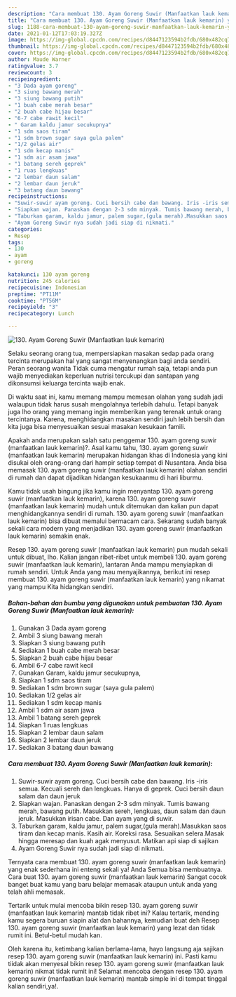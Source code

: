```yaml
---
description: "Cara membuat 130. Ayam Goreng Suwir (Manfaatkan lauk kemarin) yang enak Untuk Jualan"
title: "Cara membuat 130. Ayam Goreng Suwir (Manfaatkan lauk kemarin) yang enak Untuk Jualan"
slug: 1188-cara-membuat-130-ayam-goreng-suwir-manfaatkan-lauk-kemarin-yang-enak-untuk-jualan
date: 2021-01-12T17:03:19.327Z
image: https://img-global.cpcdn.com/recipes/d8447123594b2fdb/680x482cq70/130-ayam-goreng-suwir-manfaatkan-lauk-kemarin-foto-resep-utama.jpg
thumbnail: https://img-global.cpcdn.com/recipes/d8447123594b2fdb/680x482cq70/130-ayam-goreng-suwir-manfaatkan-lauk-kemarin-foto-resep-utama.jpg
cover: https://img-global.cpcdn.com/recipes/d8447123594b2fdb/680x482cq70/130-ayam-goreng-suwir-manfaatkan-lauk-kemarin-foto-resep-utama.jpg
author: Maude Warner
ratingvalue: 3.7
reviewcount: 3
recipeingredient:
- "3 Dada ayam goreng"
- "3 siung bawang merah"
- "3 siung bawang putih"
- "1 buah cabe merah besar"
- "2 buah cabe hijau besar"
- "6-7 cabe rawit kecil"
- " Garam kaldu jamur secukupnya"
- "1 sdm saos tiram"
- "1 sdm brown sugar saya gula palem"
- "1/2 gelas air"
- "1 sdm kecap manis"
- "1 sdm air asam jawa"
- "1 batang sereh geprek"
- "1 ruas lengkuas"
- "2 lembar daun salam"
- "2 lembar daun jeruk"
- "3 batang daun bawang"
recipeinstructions:
- "Suwir-suwir ayam goreng. Cuci bersih cabe dan bawang. Iris -iris semua. Kecuali sereh dan lengkuas. Hanya di geprek. Cuci bersih daun salam dan daun jeruk"
- "Siapkan wajan. Panaskan dengan 2-3 sdm minyak. Tumis bawang merah, bawang putih. Masukkan sereh, lengkuas, daun salam dan daun jeruk. Masukkan irisan cabe. Dan ayam yang di suwir."
- "Taburkan garam, kaldu jamur, palem sugar,(gula merah).Masukkan saos tiram dan kecap manis. Kasih air. Koreksi rasa. Sesuaikan selera.Masak hingga meresap dan kuah agak menyusut. Matikan api siap di sajikan"
- "Ayam Goreng Suwir nya sudah jadi siap di nikmati."
categories:
- Resep
tags:
- 130
- ayam
- goreng

katakunci: 130 ayam goreng 
nutrition: 245 calories
recipecuisine: Indonesian
preptime: "PT11M"
cooktime: "PT56M"
recipeyield: "3"
recipecategory: Lunch

---
```



![130. Ayam Goreng Suwir (Manfaatkan lauk kemarin)](https://img-global.cpcdn.com/recipes/d8447123594b2fdb/680x482cq70/130-ayam-goreng-suwir-manfaatkan-lauk-kemarin-foto-resep-utama.jpg)

Selaku seorang orang tua, mempersiapkan masakan sedap pada orang tercinta merupakan hal yang sangat menyenangkan bagi anda sendiri. Peran seorang  wanita Tidak cuma mengatur rumah saja, tetapi anda pun wajib menyediakan keperluan nutrisi tercukupi dan santapan yang dikonsumsi keluarga tercinta wajib enak.

Di waktu  saat ini, kamu memang mampu memesan olahan yang sudah jadi walaupun tidak harus susah mengolahnya terlebih dahulu. Tetapi banyak juga lho orang yang memang ingin memberikan yang terenak untuk orang tercintanya. Karena, menghidangkan masakan sendiri jauh lebih bersih dan kita juga bisa menyesuaikan sesuai masakan kesukaan famili. 



Apakah anda merupakan salah satu penggemar 130. ayam goreng suwir (manfaatkan lauk kemarin)?. Asal kamu tahu, 130. ayam goreng suwir (manfaatkan lauk kemarin) merupakan hidangan khas di Indonesia yang kini disukai oleh orang-orang dari hampir setiap tempat di Nusantara. Anda bisa memasak 130. ayam goreng suwir (manfaatkan lauk kemarin) olahan sendiri di rumah dan dapat dijadikan hidangan kesukaanmu di hari liburmu.

Kamu tidak usah bingung jika kamu ingin menyantap 130. ayam goreng suwir (manfaatkan lauk kemarin), karena 130. ayam goreng suwir (manfaatkan lauk kemarin) mudah untuk ditemukan dan kalian pun dapat menghidangkannya sendiri di rumah. 130. ayam goreng suwir (manfaatkan lauk kemarin) bisa dibuat memalui bermacam cara. Sekarang sudah banyak sekali cara modern yang menjadikan 130. ayam goreng suwir (manfaatkan lauk kemarin) semakin enak.

Resep 130. ayam goreng suwir (manfaatkan lauk kemarin) pun mudah sekali untuk dibuat, lho. Kalian jangan ribet-ribet untuk membeli 130. ayam goreng suwir (manfaatkan lauk kemarin), lantaran Anda mampu menyiapkan di rumah sendiri. Untuk Anda yang mau menyajikannya, berikut ini resep membuat 130. ayam goreng suwir (manfaatkan lauk kemarin) yang nikamat yang mampu Kita hidangkan sendiri.

<!--inarticleads1-->

##### Bahan-bahan dan bumbu yang digunakan untuk pembuatan 130. Ayam Goreng Suwir (Manfaatkan lauk kemarin):

1. Gunakan 3 Dada ayam goreng
1. Ambil 3 siung bawang merah
1. Siapkan 3 siung bawang putih
1. Sediakan 1 buah cabe merah besar
1. Siapkan 2 buah cabe hijau besar
1. Ambil 6-7 cabe rawit kecil
1. Gunakan  Garam, kaldu jamur secukupnya,
1. Siapkan 1 sdm saos tiram
1. Sediakan 1 sdm brown sugar (saya gula palem)
1. Sediakan 1/2 gelas air
1. Sediakan 1 sdm kecap manis
1. Ambil 1 sdm air asam jawa
1. Ambil 1 batang sereh geprek
1. Siapkan 1 ruas lengkuas
1. Siapkan 2 lembar daun salam
1. Siapkan 2 lembar daun jeruk
1. Sediakan 3 batang daun bawang




<!--inarticleads2-->

##### Cara membuat 130. Ayam Goreng Suwir (Manfaatkan lauk kemarin):

1. Suwir-suwir ayam goreng. Cuci bersih cabe dan bawang. Iris -iris semua. Kecuali sereh dan lengkuas. Hanya di geprek. Cuci bersih daun salam dan daun jeruk
1. Siapkan wajan. Panaskan dengan 2-3 sdm minyak. Tumis bawang merah, bawang putih. Masukkan sereh, lengkuas, daun salam dan daun jeruk. Masukkan irisan cabe. Dan ayam yang di suwir.
1. Taburkan garam, kaldu jamur, palem sugar,(gula merah).Masukkan saos tiram dan kecap manis. Kasih air. Koreksi rasa. Sesuaikan selera.Masak hingga meresap dan kuah agak menyusut. Matikan api siap di sajikan
1. Ayam Goreng Suwir nya sudah jadi siap di nikmati.




Ternyata cara membuat 130. ayam goreng suwir (manfaatkan lauk kemarin) yang enak sederhana ini enteng sekali ya! Anda Semua bisa membuatnya. Cara buat 130. ayam goreng suwir (manfaatkan lauk kemarin) Sangat cocok banget buat kamu yang baru belajar memasak ataupun untuk anda yang telah ahli memasak.

Tertarik untuk mulai mencoba bikin resep 130. ayam goreng suwir (manfaatkan lauk kemarin) mantab tidak ribet ini? Kalau tertarik, mending kamu segera buruan siapin alat dan bahannya, kemudian buat deh Resep 130. ayam goreng suwir (manfaatkan lauk kemarin) yang lezat dan tidak rumit ini. Betul-betul mudah kan. 

Oleh karena itu, ketimbang kalian berlama-lama, hayo langsung aja sajikan resep 130. ayam goreng suwir (manfaatkan lauk kemarin) ini. Pasti kamu tiidak akan menyesal bikin resep 130. ayam goreng suwir (manfaatkan lauk kemarin) nikmat tidak rumit ini! Selamat mencoba dengan resep 130. ayam goreng suwir (manfaatkan lauk kemarin) mantab simple ini di tempat tinggal kalian sendiri,ya!.

